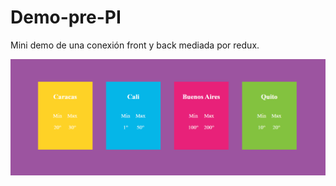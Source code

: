# Demo-pre-PI

Mini demo de una conexión front y back mediada por redux.

![preview](https://github.com/WanCirone/Demo-pre-PI/blob/master/weather%20cards.png)
